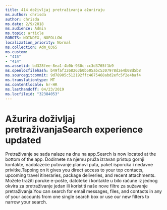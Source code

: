 ```yaml
---
title: 414 doživljaj pretraživanja ažuriraju
ms.author: chrisda
author: chrisda
ms.date: 2/9/2018
ms.audience: Admin
ms.topic: article
ROBOTS: NOINDEX, NOFOLLOW
localization_priority: Normal
ms.collection: Adm_O365
ms.custom:
- "415"
- "414"
ms.assetid: bd328fee-8ea1-4b0b-930c-cc3d3765f1b9
ms.openlocfilehash: b49faf3268263b0b505abc5307978d2e4b08d5b8
ms.sourcegitcommit: 9d78905c512192ffc4675468abd2efc5f2e4baf4
ms.translationtype: MT
ms.contentlocale: hr-HR
ms.lasthandoff: 04/23/2019
ms.locfileid: "32384053"
---
```

# <a name="search-experience-updated"></a><span data-ttu-id="a46b1-102">Ažurira doživljaj pretraživanja</span><span class="sxs-lookup"><span data-stu-id="a46b1-102">Search experience updated</span></span>

<span data-ttu-id="a46b1-103">Pretraživanje se sada nalaze na dnu na app.</span><span class="sxs-lookup"><span data-stu-id="a46b1-103">Search is now located at the bottom of the app.</span></span> <span data-ttu-id="a46b1-104">Dodirnete na njemu pruža izravan pristup gornji kontakte, nadolazeće putovanje planovi puta, paket isporuka i nedavne privitke.</span><span class="sxs-lookup"><span data-stu-id="a46b1-104">Tapping on it gives you direct access to your top contacts, upcoming travel itineraries, package deliveries, and recent attachments.</span></span> <span data-ttu-id="a46b1-105">Možete tražiti poruke e-pošte, datoteke i kontakte u bilo račune iz jednog okvira za pretraživanje jedan ili koristiti naše nove filtre za sužavanje pretraživanja.</span><span class="sxs-lookup"><span data-stu-id="a46b1-105">You can search for email messages, files, and contacts in any of your accounts from one single search box or use our new filters to narrow your search.</span></span>
